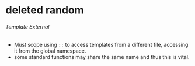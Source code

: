 # deleted random

###### Template External

- Must scope using `::` to access templates from a different file, accessing it from the global namespace.
- some standard functions may share the same name and thus this is vital.
